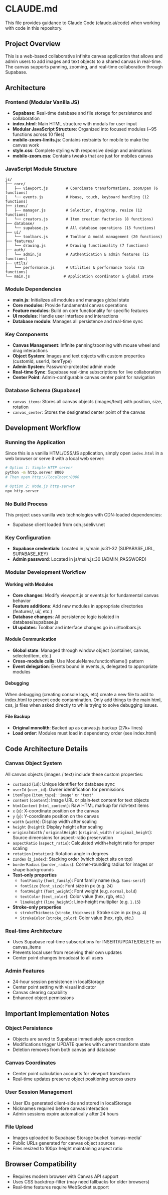 # CLAUDE.md

This file provides guidance to Claude Code (claude.ai/code) when working with code in this repository.

## Project Overview

This is a web-based collaborative infinite canvas application that allows and admin users to add images and text objects to a shared canvas in real-time. The canvas supports panning, zooming, and real-time collaboration through Supabase.

## Architecture

### Frontend (Modular Vanilla JS)
- **Supabase**: Real-time database and file storage for persistence and collaboration
- **index.html**: Main HTML structure with modals for user input
- **Modular JavaScript Structure**: Organized into focused modules (~95 functions across 10 files)
- **mobile-zoom-limits.js**: Contains restraints for mobile to make the canvas work
- **style.css**: Complete styling with responsive design and animations
- **mobile-zoom.css**: Contains tweaks that are just for mobiles canvas

### JavaScript Module Structure
```
js/
├── core/
│   ├── viewport.js        # Coordinate transformations, zoom/pan (6 functions)
│   └── events.js          # Mouse, touch, keyboard handling (12 functions)
├── items/
│   ├── manager.js         # Selection, drag/drop, resize (12 functions)
│   └── creators.js        # Item creation factories (8 functions)
├── database/
│   └── supabase.js        # All database operations (15 functions)
├── ui/
│   └── toolbars.js        # Toolbar & modal management (20 functions)
├── features/
│   └── drawing.js         # Drawing functionality (7 functions)
├── auth/
│   └── admin.js           # Authentication & admin features (15 functions)
├── utils/
│   └── performance.js     # Utilities & performance tools (15 functions)
└── main.js               # Application coordinator & global state
```

### Module Dependencies
- **main.js**: Initializes all modules and manages global state
- **Core modules**: Provide fundamental canvas operations
- **Feature modules**: Build on core functionality for specific features
- **UI modules**: Handle user interface and interactions
- **Database module**: Manages all persistence and real-time sync

### Key Components
- **Canvas Management**: Infinite panning/zooming with mouse wheel and drag interactions
- **Object System**: Images and text objects with custom properties (customId, userId, itemType)
- **Admin System**: Password-protected admin mode
- **Real-time Sync**: Supabase real-time subscriptions for live collaboration
- **Center Point**: Admin-configurable canvas center point for navigation

### Database Schema (Supabase)
- `canvas_items`: Stores all canvas objects (images/text) with position, size, rotation
- `canvas_center`: Stores the designated center point of the canvas

## Development Workflow

### Running the Application
Since this is a vanilla HTML/CSS/JS application, simply open `index.html` in a web browser or serve it with a local web server:

```bash
# Option 1: Simple HTTP server
python -m http.server 8000
# Then open http://localhost:8000

# Option 2: Node.js http-server
npx http-server
```

### No Build Process
This project uses vanilla web technologies with CDN-loaded dependencies:
- Supabase client loaded from cdn.jsdelivr.net

### Key Configuration
- **Supabase credentials**: Located in js/main.js:31-32 (SUPABASE_URL, SUPABASE_KEY)
- **Admin password**: Located in js/main.js:30 (ADMIN_PASSWORD)

### Modular Development Workflow

#### Working with Modules
- **Core changes**: Modify viewport.js or events.js for fundamental canvas behavior
- **Feature additions**: Add new modules in appropriate directories (features/, ui/, etc.)
- **Database changes**: All persistence logic isolated in database/supabase.js
- **UI updates**: Toolbar and interface changes go in ui/toolbars.js

#### Module Communication
- **Global state**: Managed through window object (container, canvas, selectedItem, etc.)
- **Cross-module calls**: Use ModuleName.functionName() pattern
- **Event delegation**: Events bound in events.js, delegated to appropriate modules

#### Debugging
When debugging (creating console logs, etc) create a new file to add to index.html to prevent code contamination.
Only add things to the main html, css, js files when asked directly to while trying to solve debugging issues.

#### File Backup
- **Original monolith**: Backed up as canvas.js.backup (27k+ lines)
- **Load order**: Modules must load in dependency order (see index.html)

## Code Architecture Details

### Canvas Object System  
All canvas objects (images / text) include these custom properties:

- `customId` (`id`): Unique identifier for database sync  
- `userId` (`user_id`): Owner identification for permissions  
- `itemType` (`item_type`): `'image'` or `'text'`  
- `content` (`content`): Image URL or plain‐text content for text objects  
- `htmlContent` (`html_content`): Raw HTML markup for rich‐text items  
- `x` (`x`): X-coordinate position on the canvas  
- `y` (`y`): Y-coordinate position on the canvas  
- `width` (`width`): Display width after scaling  
- `height` (`height`): Display height after scaling  
- `originalWidth` / `originalHeight` (`original_width` / `original_height`): Source dimensions for aspect-ratio preservation  
- `aspectRatio` (`aspect_ratio`): Calculated width÷height ratio for proper scaling  
- `rotation` (`rotation`): Rotation angle in degrees  
- `zIndex` (`z_index`): Stacking order (which object sits on top)  
- `borderRadius` (`border_radius`): Corner-rounding radius for images or shape backgrounds  
- **Text-only properties**  
  - `fontFamily` (`font_family`): Font family name (e.g. `Sans-serif`)  
  - `fontSize` (`font_size`): Font size in px (e.g. `24`)  
  - `fontWeight` (`font_weight`): Font weight (e.g. `normal`, `bold`)  
  - `textColor` (`text_color`): Color value (hex, rgb, etc.)  
  - `lineHeight` (`line_height`): Line-height multiplier (e.g. `1.15`)
- **Stroke-only properties** 
  - `strokeThickness` (`stroke_thickness`): Stroke size in px (e.g. `4`)
  - `StrokeColor` (`stroke_color`): Color value (hex, rgb, etc.)  

### Real-time Architecture
- Uses Supabase real-time subscriptions for INSERT/UPDATE/DELETE on canvas_items
- Prevents local user from receiving their own updates
- Center point changes broadcast to all users

### Admin Features
- 24-hour session persistence in localStorage
- Center point setting with visual indicator
- Canvas clearing capability
- Enhanced object permissions

## Important Implementation Notes

### Object Persistence
- Objects are saved to Supabase immediately upon creation
- Modifications trigger UPDATE queries with current transform state
- Deletion removes from both canvas and database

### Canvas Coordinates
- Center point calculation accounts for viewport transform
- Real-time updates preserve object positioning across users

### User Session Management
- User IDs generated client-side and stored in localStorage
- Nicknames required before canvas interaction
- Admin sessions expire automatically after 24 hours

### File Upload
- Images uploaded to Supabase Storage bucket 'canvas-media'
- Public URLs generated for canvas object sources
- Files resized to 100px height maintaining aspect ratio

## Browser Compatibility
- Requires modern browser with Canvas API support
- Uses CSS backdrop-filter (may need fallbacks for older browsers)
- Real-time features require WebSocket support